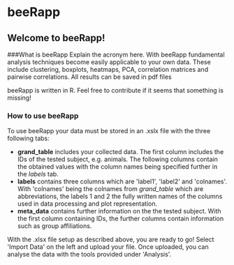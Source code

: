 # beeRapp
## Welcome to beeRapp! 
###What is beeRapp
Explain the acronym here. 
With beeRapp fundamental analysis techniques become easily applicable to your own data. 
These include clustering, boxplots, heatmaps, PCA, correlation matrices and pairwise correlations.
All results can be saved in pdf files


beeRapp is written in R. Feel free to contribute if it seems that something is missing!
 
### How to use beeRapp 
To use beeRapp your data must be stored in an .xslx file with the three following tabs:  
- __grand_table__ includes your collected data. The first column includes the IDs of the tested subject, e.g. animals. 
The following columns contain the obtained values with the column names being specified further in the _labels_ tab.
- __labels__ contains three columns which are 'label1', 'label2' and 'colnames'. 
With 'colnames' being the colnames from _grand_table_ which are abbreviations, the labels 1 and 2 the fully written names 
of the columns used in data processing and plot representation.
- __meta_data__ contains further information on the the tested subject. With the first column containing IDs, the further columns contain information such as group affiliations.
                         
With the .xlsx file setup as described above, you are ready to go! Select 'Import Data' on the left and upload your file. Once uploaded, you can analyse the data with the tools provided under 'Analysis'.

